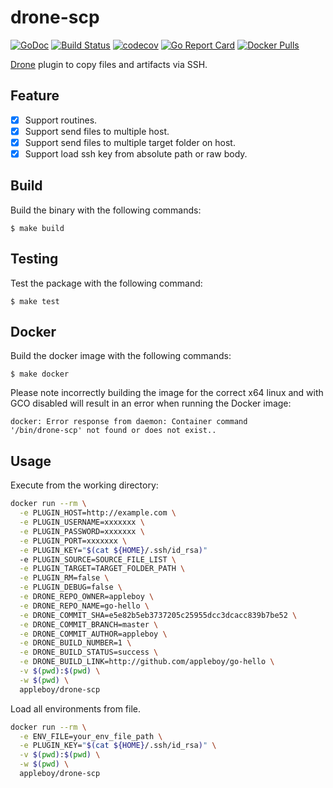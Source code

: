 # drone-scp

[![GoDoc](https://godoc.org/github.com/appleboy/drone-scp?status.svg)](https://godoc.org/github.com/appleboy/drone-scp) [![Build Status](http://drone.wu-boy.com/api/badges/appleboy/drone-scp/status.svg)](http://drone.wu-boy.com/appleboy/drone-scp) [![codecov](https://codecov.io/gh/appleboy/drone-scp/branch/master/graph/badge.svg)](https://codecov.io/gh/appleboy/drone-scp) [![Go Report Card](https://goreportcard.com/badge/github.com/appleboy/drone-scp)](https://goreportcard.com/report/github.com/appleboy/drone-scp) [![Docker Pulls](https://img.shields.io/docker/pulls/appleboy/drone-scp.svg)](https://hub.docker.com/r/appleboy/drone-scp/)

[Drone](https://github.com/drone/drone) plugin to copy files and artifacts via SSH. 

## Feature

* [x] Support routines.
* [x] Support send files to multiple host.
* [x] Support send files to multiple target folder on host.
* [x] Support load ssh key from absolute path or raw body.

## Build

Build the binary with the following commands:

```
$ make build
```

## Testing

Test the package with the following command:

```
$ make test
```

## Docker

Build the docker image with the following commands:

```
$ make docker
```

Please note incorrectly building the image for the correct x64 linux and with
GCO disabled will result in an error when running the Docker image:

```
docker: Error response from daemon: Container command
'/bin/drone-scp' not found or does not exist..
```

## Usage

Execute from the working directory:

```bash
docker run --rm \
  -e PLUGIN_HOST=http://example.com \
  -e PLUGIN_USERNAME=xxxxxxx \
  -e PLUGIN_PASSWORD=xxxxxxx \
  -e PLUGIN_PORT=xxxxxxx \
  -e PLUGIN_KEY="$(cat ${HOME}/.ssh/id_rsa)"
  -e PLUGIN_SOURCE=SOURCE_FILE_LIST \
  -e PLUGIN_TARGET=TARGET_FOLDER_PATH \
  -e PLUGIN_RM=false \
  -e PLUGIN_DEBUG=false \
  -e DRONE_REPO_OWNER=appleboy \
  -e DRONE_REPO_NAME=go-hello \
  -e DRONE_COMMIT_SHA=e5e82b5eb3737205c25955dcc3dcacc839b7be52 \
  -e DRONE_COMMIT_BRANCH=master \
  -e DRONE_COMMIT_AUTHOR=appleboy \
  -e DRONE_BUILD_NUMBER=1 \
  -e DRONE_BUILD_STATUS=success \
  -e DRONE_BUILD_LINK=http://github.com/appleboy/go-hello \
  -v $(pwd):$(pwd) \
  -w $(pwd) \
  appleboy/drone-scp
```

Load all environments from file.

```bash
docker run --rm \
  -e ENV_FILE=your_env_file_path \
  -e PLUGIN_KEY="$(cat ${HOME}/.ssh/id_rsa)" \
  -v $(pwd):$(pwd) \
  -w $(pwd) \
  appleboy/drone-scp
```
